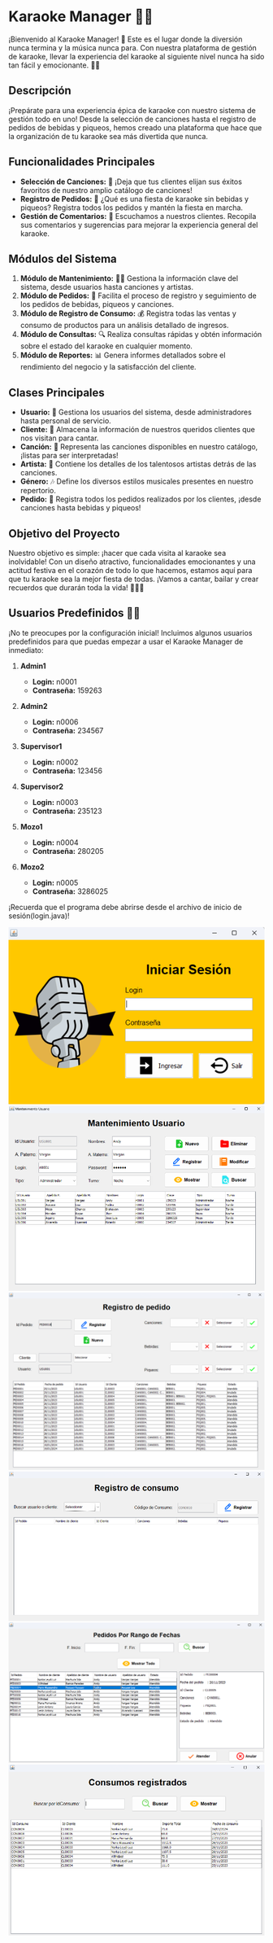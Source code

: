 # Karaoke Manager 🎤🎶

¡Bienvenido al Karaoke Manager! 🎉 Este es el lugar donde la diversión nunca termina y la música nunca para. Con nuestra plataforma de gestión de karaoke, llevar la experiencia del karaoke al siguiente nivel nunca ha sido tan fácil y emocionante. 💃🕺

## Descripción

¡Prepárate para una experiencia épica de karaoke con nuestro sistema de gestión todo en uno! Desde la selección de canciones hasta el registro de pedidos de bebidas y piqueos, hemos creado una plataforma que hace que la organización de tu karaoke sea más divertida que nunca.

## Funcionalidades Principales

- **Selección de Canciones:** 🎵 ¡Deja que tus clientes elijan sus éxitos favoritos de nuestro amplio catálogo de canciones!
- **Registro de Pedidos:** 🍹 ¿Qué es una fiesta de karaoke sin bebidas y piqueos? Registra todos los pedidos y mantén la fiesta en marcha.
- **Gestión de Comentarios:** 💬 Escuchamos a nuestros clientes. Recopila sus comentarios y sugerencias para mejorar la experiencia general del karaoke.

## Módulos del Sistema

1. **Módulo de Mantenimiento:** 👩‍💻 Gestiona la información clave del sistema, desde usuarios hasta canciones y artistas.
2. **Módulo de Pedidos:** 📝 Facilita el proceso de registro y seguimiento de los pedidos de bebidas, piqueos y canciones.
3. **Módulo de Registro de Consumo:** 💰 Registra todas las ventas y consumo de productos para un análisis detallado de ingresos.
4. **Módulo de Consultas:** 🔍 Realiza consultas rápidas y obtén información sobre el estado del karaoke en cualquier momento.
5. **Módulo de Reportes:** 📊 Genera informes detallados sobre el rendimiento del negocio y la satisfacción del cliente.

## Clases Principales

- **Usuario:** 👤 Gestiona los usuarios del sistema, desde administradores hasta personal de servicio.
- **Cliente:** 🎉 Almacena la información de nuestros queridos clientes que nos visitan para cantar.
- **Canción:** 🎤 Representa las canciones disponibles en nuestro catálogo, ¡listas para ser interpretadas!
- **Artista:** 🎸 Contiene los detalles de los talentosos artistas detrás de las canciones.
- **Género:** 🎶 Define los diversos estilos musicales presentes en nuestro repertorio.
- **Pedido:** 🍻 Registra todos los pedidos realizados por los clientes, ¡desde canciones hasta bebidas y piqueos!

## Objetivo del Proyecto

Nuestro objetivo es simple: ¡hacer que cada visita al karaoke sea inolvidable! Con un diseño atractivo, funcionalidades emocionantes y una actitud festiva en el corazón de todo lo que hacemos, estamos aquí para que tu karaoke sea la mejor fiesta de todas. ¡Vamos a cantar, bailar y crear recuerdos que durarán toda la vida! 🎉🎤🎶

## Usuarios Predefinidos 🎵👤

¡No te preocupes por la configuración inicial! Incluimos algunos usuarios predefinidos para que puedas empezar a usar el Karaoke Manager de inmediato:

1. **Admin1**
   - **Login:** n0001
   - **Contraseña:** 159263

2. **Admin2**
   - **Login:** n0006
   - **Contraseña:** 234567

3. **Supervisor1**
   - **Login:** n0002
   - **Contraseña:** 123456

4. **Supervisor2**
   - **Login:** n0003
   - **Contraseña:** 235123

5. **Mozo1**
   - **Login:** n0004
   - **Contraseña:** 280205

6. **Mozo2**
   - **Login:** n0005
   - **Contraseña:** 3286025

¡Recuerda que el programa debe abrirse desde el archivo de inicio de sesión(login.java)!

![Inicio de Sesión](img/inicio_sesion.png)
![Mantenimiento de Usuario](img/mantenimiento_usuario.png)
![Registro de Pedido](img/registro_pedido.png)
![Registro de Consumo](img/registro_consumo.png)
![Pedidos Por Rango de Fechas](img/pedidos_por_fecha.png)
![Consumos Registrados](img/consumos_registrados.png)
